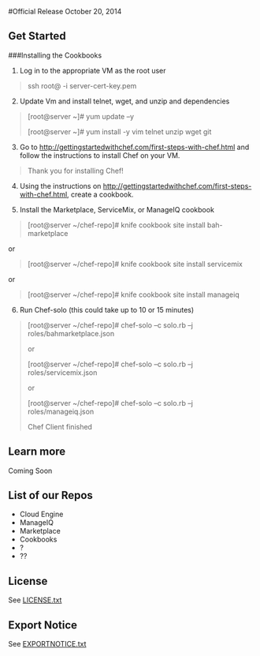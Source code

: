 #Official Release October 20, 2014

## Get Started



###Installing the Cookbooks

1. Log in to the appropriate VM as the root user
>ssh root@<ip-address> -i server-cert-key.pem

2. Update Vm and install telnet, wget, and unzip and dependencies
>[root@server ~]# yum update –y
>
>[root@server ~]# yum install -y vim telnet unzip wget git

3. Go to http://gettingstartedwithchef.com/first-steps-with-chef.html and follow the instructions to install Chef on your VM.
>Thank you for installing Chef!

4. Using the instructions on http://gettingstartedwithchef.com/first-steps-with-chef.html, create a cookbook.

5. Install the Marketplace, ServiceMix, or ManageIQ cookbook
>[root@server ~/chef-repo]# knife cookbook site install bah-marketplace
>
or
>
>[root@server ~/chef-repo]# knife cookbook site install servicemix
>
or
>
>[root@server ~/chef-repo]# knife cookbook site install manageiq

6. Run Chef-solo (this could take up to 10 or 15 minutes)
>[root@server ~/chef-repo]# chef-solo –c solo.rb –j roles/bahmarketplace.json
>
>or
>
>[root@server ~/chef-repo]# chef-solo –c solo.rb –j roles/servicemix.json
>
>or
>
>[root@server ~/chef-repo]# chef-solo –c solo.rb –j roles/manageiq.json
>
>Chef Client finished



## Learn more

Coming Soon

## List of our Repos

 - Cloud Engine
 - ManageIQ
 - Marketplace
 - Cookbooks
 - ?
 - ??

## License

See [LICENSE.txt](LICENSE.txt)

## Export Notice

See [EXPORTNOTICE.txt](EXPORTNOTICE.txt)

